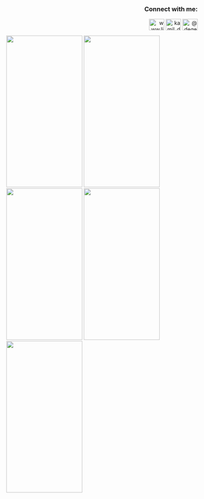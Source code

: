 <h3 align="right">Connect with me:</h3>
<p align="right">
<a href="https://linkedin.com/in/kamil-degerliyurt" target="blank"><img align="center" src="https://raw.githubusercontent.com/rahuldkjain/github-profile-readme-generator/master/src/images/icons/Social/linked-in-alt.svg" alt="www.linkedin.com/in/kamil-degerliyurt" height="30" width="40" /></a>
<a href="https://instagram.com/kamil_degerliyurt" target="blank"><img align="center" src="https://raw.githubusercontent.com/rahuldkjain/github-profile-readme-generator/master/src/images/icons/Social/instagram.svg" alt="kamil_degerliyurt" height="30" width="40" /></a>
<a href="https://medium.com/@degerliyurtkamil" target="blank"><img align="center" src="https://raw.githubusercontent.com/rahuldkjain/github-profile-readme-generator/master/src/images/icons/Social/medium.svg" alt="@degerliyurtkamil" height="30" width="40" /></a>
</p>







<img src="https://github.com/kamildegerliyurt/react-native-product-app/assets/139812195/970b30db-600c-456f-87c0-d54f3a48735e" width="200" height="400" />

<img src="https://github.com/kamildegerliyurt/react-native-product-app/assets/139812195/0ec4ea8e-69d0-40dd-884e-ca6cbb6c2ed5" width="200" height="400" />


<img src="https://github.com/kamildegerliyurt/react-native-product-app/assets/139812195/42937d24-4e8a-48c7-b292-f63ac2732847" width="200" height="400" />

<img src="https://github.com/kamildegerliyurt/react-native-product-app/assets/139812195/ca576eed-79bc-4885-822c-f60594290c6f" width="200" height="400" />


<img src="https://github.com/kamildegerliyurt/react-native-product-app/assets/139812195/e3cd9742-e3f3-4dd4-8493-3935ba85183d" width="200" height="400" />

